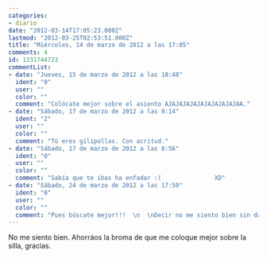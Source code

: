 ```yaml
---
categories:
- diario
date: "2012-03-14T17:05:23.000Z"
lastmod: "2012-03-25T02:53:51.000Z"
title: "Miércoles, 14 de marzo de 2012 a las 17:05"
comments: 4
id: 1331744723
commentList:
- date: "Jueves, 15 de marzo de 2012 a las 18:48"
  ident: "0"
  user: ""
  color: ""
  comment: "Colócate mejor sobre el asiento AJAJAJAJAJAJAJAJAJAJAA."
- date: "Sábado, 17 de marzo de 2012 a las 8:14"
  ident: "2"
  user: ""
  color: ""
  comment: "Tú eres gilipollas. Con acritud."
- date: "Sábado, 17 de marzo de 2012 a las 8:56"
  ident: "0"
  user: ""
  color: ""
  comment: "Sabía que te ibas ha enfadar :(               XD"
- date: "Sábado, 24 de marzo de 2012 a las 17:50"
  ident: "0"
  user: ""
  color: ""
  comment: "Pues búscate mejor!!!  \n  \nDecir no me siento bien sin dar más matices es no decir nada... se te ha pasado la cena y por eso no te sientes bien? Algo mucho más grave?"
---
```


No me siento bien. Ahorráos la broma de que me coloque mejor sobre la silla, gracias.